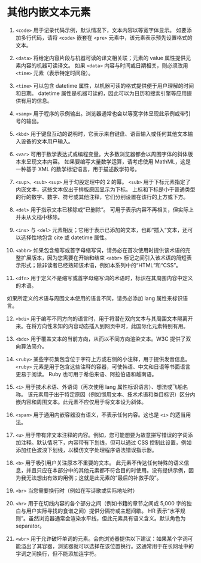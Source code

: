 # 其他内嵌文本元素 

1. `<code>`
用于记录代码示例，默认情况下，文本内容以等宽字体显示。
如要添加多行代码，请将 `<code>` 嵌套在 `<pre>` 元素中，该元素表示预先设置格式的文本。

2. `<data>`
将给定内容片段与机器可读的译文相关联；元素的 value 属性提供元素内容的机器可读译文。
如果 `<data>` 内容与时间或日期相关，则必须改用 `<time>` 元素（表示特定时间段）。

3. `<time>`
可以包含 datetime 属性，以机器可读的格式提供便于用户理解的时间和日期。
datetime 属性是机器可读的，因此可以为日历和搜索引擎等应用提供有用的信息。

4. `<samp>`
用于程序的示例输出。浏览器通常也会以等宽字体呈现此示例或带引号的输出。

5. `<kbd>`
用于键盘互动的说明时，它表示来自键盘、语音输入或任何其他文本输入设备的文本用户输入。

6. `<var>`
可用于数学表达式或编程变量。大多数浏览器都会以周围字体的斜体版本来呈现文本内容。
如果要编写大量数学运算，请考虑使用 MathML，这是一种基于 XML 的数学标记语言，用于描述数学符号。

7. `<sup>、<sub>`
`<sup>` 用于勾股定理中的 2 的幂。
`<sub>` 用于下标元素指定了内嵌文本，这些文本仅出于排版原因显示为下标。
上标和下标是小于普通类型的行的数字、数字、符号或其他注释，它们分别设置在该行的上方或下方。

8. `<del>`
用于指示文本已移除或“已删除”。
 可用于表示内容不再相关，但实际上并未从文档中移除。

9. `<ins>`
与 `<del>` 元素相反；它用于表示已添加的文本，也即“插入”文本，还可以选择性地包含 cite 或 datetime 属性。

10. `<abbr>`
如果包含缩写或首字母缩写词，请务必在首次使用时提供该术语的完整扩展版本，因为您需要在开始和结束 `<abbr>` 标记之间引入该术语的简短表示形式；除非读者已经熟知该术语，例如本系列中的“HTML”和“CSS”。

11. `<dfn>`
用于定义不是缩写或首字母缩写词的术语时，标识在其周围内容中定义的术语。

如果所定义的术语与周围文本使用的语言不同，请务必添加 lang 属性来标识语言。

12. `<bdi>`
用于编写不同方向的语言时，用于将潜在双向文本与其周围文本隔离开来。在将方向性未知的内容动态插入到网页中时，此国际化元素特别有用。

13. `<bdo>`
用于覆盖文本的当前方向，从而以不同方向渲染文本。W3C 提供了双向算法简介。

14. `<ruby>`
某些字符集包含位于字符上方或右侧的小注释，用于提供发音信息。`<ruby>` 元素是用于包含这些注释的容器，可使韩语、中文和日语等书面语言更易于阅读。
Ruby 也可用于希伯来语、阿拉伯语和越南语。

15. `<i>`
用于技术术语、外语词（再次使用 lang 属性标识语言）、想法或飞船名称。
该元素用于出于特定原因（例如惯用文本、技术术语和类目标识）区分内嵌内容和周围文本。此元素不应仅用于将文本设为斜体。

16. `<span>`
用于通用内嵌容器没有语义，不表示任何内容。这也是 `<i>` 的适当用法。

17. `<u>`
用于带有非文本注释的内容。例如，您可能想要为故意拼写错误的字词添加注释。默认情况下，内容带有下划线，但可以通过 CSS 控制此设置，例如添加红色波浪下划线，以模仿文字处理程序语法错误指示器。

18. `<b>`
用于吸引用户关注原本不重要的文本。
此元素不传达任何特殊的语义信息，并且只应在本部分中的其他元素都不符合目的时使用。没有提供示例，因为我无法想出有效的用例；这就是此元素的“最后的补救手段”。

19. `<br>`
当您需要换行时（例如在写诗歌或实际地址时）

20. `<hr>`
用于在切线内容的各个部分之间（例如书籍的章节之间或 5,000 字的独白与用户实际寻找的食谱之间）提供分隔符或主题间歇。
HR 表示“水平规则”。虽然浏览器通常会渲染水平线，但此元素具有语义含义。默认角色为 separator。

21. `<wbr>`
用于允许破坏单词的元素。会向浏览器提供以下建议：如果某个字词可能溢出了其容器，浏览器就可以选择在该位置换行。这通常用于在长网址中的字词之间换行，但不能添加连字符。
